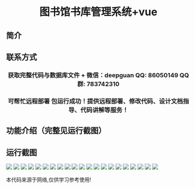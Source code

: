 <p><h1 align="center">图书馆书库管理系统+vue</h1></p>

## 简介

## 联系方式
<p><h3 align="center">获取完整代码与数据库文件 + 微信：deepguan QQ: 86050149 QQ群: 783742310</h3></p>
<p><h3 align="center">可帮忙远程部署 包运行成功！提供远程部署、修改代码、设计文档指导、代码讲解等服务！</h3></p>

## 功能介绍（完整见运行截图）

## 运行截图
![](https://bs-1329754181.cos.ap-shanghai.myqcloud.com/ssm/LibraryManagementSystem2/img/001.jpg)
![](https://bs-1329754181.cos.ap-shanghai.myqcloud.com/ssm/LibraryManagementSystem2/img/002.jpg)
![](https://bs-1329754181.cos.ap-shanghai.myqcloud.com/ssm/LibraryManagementSystem2/img/003.jpg)
![](https://bs-1329754181.cos.ap-shanghai.myqcloud.com/ssm/LibraryManagementSystem2/img/004.jpg)
![](https://bs-1329754181.cos.ap-shanghai.myqcloud.com/ssm/LibraryManagementSystem2/img/005.jpg)
![](https://bs-1329754181.cos.ap-shanghai.myqcloud.com/ssm/LibraryManagementSystem2/img/006.jpg)
![](https://bs-1329754181.cos.ap-shanghai.myqcloud.com/ssm/LibraryManagementSystem2/img/007.jpg)
![](https://bs-1329754181.cos.ap-shanghai.myqcloud.com/ssm/LibraryManagementSystem2/img/008.jpg)
![](https://bs-1329754181.cos.ap-shanghai.myqcloud.com/ssm/LibraryManagementSystem2/img/009.jpg)
![](https://bs-1329754181.cos.ap-shanghai.myqcloud.com/ssm/LibraryManagementSystem2/img/010.jpg)
![](https://bs-1329754181.cos.ap-shanghai.myqcloud.com/ssm/LibraryManagementSystem2/img/011.jpg)
![](https://bs-1329754181.cos.ap-shanghai.myqcloud.com/ssm/LibraryManagementSystem2/img/012.jpg)
![](https://bs-1329754181.cos.ap-shanghai.myqcloud.com/ssm/LibraryManagementSystem2/img/013.jpg)
![](https://bs-1329754181.cos.ap-shanghai.myqcloud.com/ssm/LibraryManagementSystem2/img/014.jpg)
![](https://bs-1329754181.cos.ap-shanghai.myqcloud.com/ssm/LibraryManagementSystem2/img/015.jpg)
![](https://bs-1329754181.cos.ap-shanghai.myqcloud.com/ssm/LibraryManagementSystem2/img/016.jpg)
![](https://bs-1329754181.cos.ap-shanghai.myqcloud.com/ssm/LibraryManagementSystem2/img/017.jpg)
![](https://bs-1329754181.cos.ap-shanghai.myqcloud.com/ssm/LibraryManagementSystem2/img/018.jpg)
![](https://bs-1329754181.cos.ap-shanghai.myqcloud.com/ssm/LibraryManagementSystem2/img/019.jpg)
![](https://bs-1329754181.cos.ap-shanghai.myqcloud.com/ssm/LibraryManagementSystem2/img/020.jpg)
![](https://bs-1329754181.cos.ap-shanghai.myqcloud.com/ssm/LibraryManagementSystem2/img/021.jpg)

<p>本代码来源于网络,仅供学习参考使用!</p>
